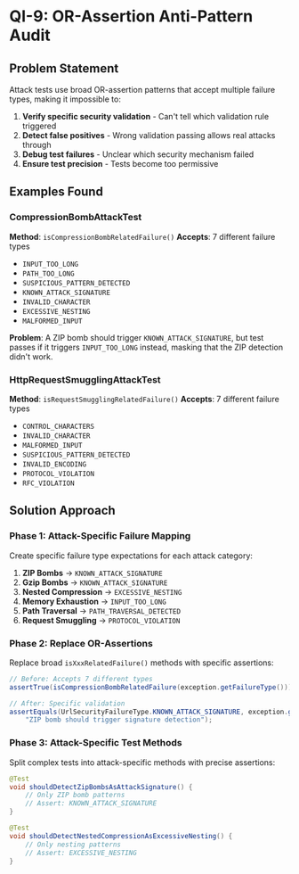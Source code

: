 # QI-9: OR-Assertion Anti-Pattern Audit

## Problem Statement

Attack tests use broad OR-assertion patterns that accept multiple failure types, making it impossible to:
1. **Verify specific security validation** - Can't tell which validation rule triggered
2. **Detect false positives** - Wrong validation passing allows real attacks through
3. **Debug test failures** - Unclear which security mechanism failed
4. **Ensure test precision** - Tests become too permissive

## Examples Found

### CompressionBombAttackTest
**Method**: `isCompressionBombRelatedFailure()`
**Accepts**: 7 different failure types
- `INPUT_TOO_LONG`
- `PATH_TOO_LONG` 
- `SUSPICIOUS_PATTERN_DETECTED`
- `KNOWN_ATTACK_SIGNATURE`
- `INVALID_CHARACTER`
- `EXCESSIVE_NESTING`
- `MALFORMED_INPUT`

**Problem**: A ZIP bomb should trigger `KNOWN_ATTACK_SIGNATURE`, but test passes if it triggers `INPUT_TOO_LONG` instead, masking that the ZIP detection didn't work.

### HttpRequestSmugglingAttackTest
**Method**: `isRequestSmugglingRelatedFailure()`
**Accepts**: 7 different failure types
- `CONTROL_CHARACTERS`
- `INVALID_CHARACTER`
- `MALFORMED_INPUT`
- `SUSPICIOUS_PATTERN_DETECTED`
- `INVALID_ENCODING`
- `PROTOCOL_VIOLATION`
- `RFC_VIOLATION`

## Solution Approach

### Phase 1: Attack-Specific Failure Mapping
Create specific failure type expectations for each attack category:

1. **ZIP Bombs** → `KNOWN_ATTACK_SIGNATURE`
2. **Gzip Bombs** → `KNOWN_ATTACK_SIGNATURE`  
3. **Nested Compression** → `EXCESSIVE_NESTING`
4. **Memory Exhaustion** → `INPUT_TOO_LONG`
5. **Path Traversal** → `PATH_TRAVERSAL_DETECTED`
6. **Request Smuggling** → `PROTOCOL_VIOLATION`

### Phase 2: Replace OR-Assertions
Replace broad `isXxxRelatedFailure()` methods with specific assertions:

```java
// Before: Accepts 7 different types
assertTrue(isCompressionBombRelatedFailure(exception.getFailureType()));

// After: Specific validation
assertEquals(UrlSecurityFailureType.KNOWN_ATTACK_SIGNATURE, exception.getFailureType(),
    "ZIP bomb should trigger signature detection");
```

### Phase 3: Attack-Specific Test Methods
Split complex tests into attack-specific methods with precise assertions:

```java
@Test
void shouldDetectZipBombsAsAttackSignature() {
    // Only ZIP bomb patterns
    // Assert: KNOWN_ATTACK_SIGNATURE
}

@Test  
void shouldDetectNestedCompressionAsExcessiveNesting() {
    // Only nesting patterns  
    // Assert: EXCESSIVE_NESTING
}
```